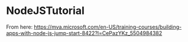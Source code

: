 # NodeJSTutorial
From here: https://mva.microsoft.com/en-US/training-courses/building-apps-with-node-js-jump-start-8422?l=CePazYKz_5504984382
